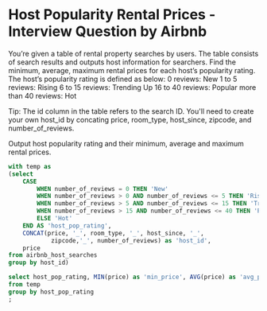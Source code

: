 # Host Popularity Rental Prices - Interview Question by Airbnb

You’re given a table of rental property searches by users. The table consists of search results and outputs host information for searchers. Find the minimum, average, maximum rental prices for each host’s popularity rating. The host’s popularity rating is defined as below:
0 reviews: New
1 to 5 reviews: Rising
6 to 15 reviews: Trending Up
16 to 40 reviews: Popular
more than 40 reviews: Hot

Tip: The id column in the table refers to the search ID. 
You'll need to create your own host_id by concating price, room_type, host_since, zipcode, and number_of_reviews.

Output host popularity rating and their minimum, average and maximum rental prices.

```sql
with temp as 
(select
    CASE 
        WHEN number_of_reviews = 0 THEN 'New'
        WHEN number_of_reviews > 0 AND number_of_reviews <= 5 THEN 'Rising'
        WHEN number_of_reviews > 5 AND number_of_reviews <= 15 THEN 'Trending Up'
        WHEN number_of_reviews > 15 AND number_of_reviews <= 40 THEN 'Popular'
        ELSE 'Hot'
    END AS 'host_pop_rating',
    CONCAT(price, '_', room_type, '_', host_since, '_',
            zipcode,'_', number_of_reviews) as 'host_id',
    price
from airbnb_host_searches
group by host_id)

select host_pop_rating, MIN(price) as 'min_price', AVG(price) as 'avg_price', MAX(price) as 'max_price'
from temp
group by host_pop_rating
;
```
